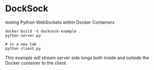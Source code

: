 # DockSock
testing Python WebSockets within Docker Containers

```
docker build -t docksock-example .
python server.py

# in a new tab
python client.py
```

This example will stream server side longs both inside and outside the Docker container to the client.
